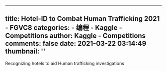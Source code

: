 
---
title: Hotel-ID to Combat Human Trafficking 2021 - FGVC8
categories: 
    - 编程
    - Kaggle - Competitions
author: Kaggle - Competitions
comments: false
date: 2021-03-22 03:14:49
thumbnail: ''
---

<div>   
Recognizing hotels to aid Human trafficking investigations  
</div>
            